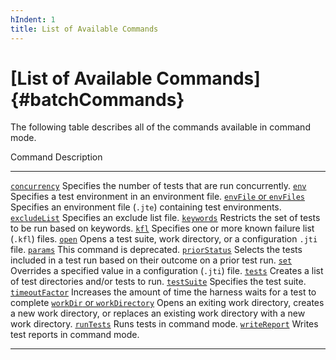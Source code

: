```yaml
---
hIndent: 1
title: List of Available Commands
---
```


# [List of Available Commands]{#batchCommands}

The following table describes all of the commands available in command mode.

  Command                                        Description
  ---------------------------------------------- ----------------------------------------------------------------------------------------------------------------------------------
  [`concurrency`](concurrency.html)              Specifies the number of tests that are run concurrently.
  [`env`](testEnv.html)                          Specifies a test environment in an environment file.
  [`envFile` or `envFiles`](testenvFile.html)    Specifies an environment file (`.jte`) containing test environments.
  [`excludeList`](excludeList.html)              Specifies an exclude list file.
  [`keywords`](keyword.html)                     Restricts the set of tests to be run based on keywords.
  [`kfl`](knownFailureAnalysis.html#kfl)         Specifies one or more known failure list (`.kfl`) files.
  [`open`](open.html)                            Opens a test suite, work directory, or a configuration `.jti` file.
  [`params`](param.html)                         This command is deprecated.
  [`priorStatus`](prior.html)                    Selects the tests included in a test run based on their outcome on a prior test run.
  [`set`](otherConfigValues.html)                Overrides a specified value in a configuration (`.jti`) file.
  [`tests`](testDir.html)                        Creates a list of test directories and/or tests to run.
  [`testSuite`](testsuite.html)                  Specifies the test suite.
  [`timeoutFactor`](timeout.html)                Increases the amount of time the harness waits for a test to complete
  [`workDir` or `workDirectory`](workdir.html)   Opens an exiting work directory, creates a new work directory, or replaces an existing work directory with a new work directory.
  [`runTests`](runTests.html)                    Runs tests in command mode.
  [`writeReport`](writeReports.html)             Writes test reports in command mode.

----------------------------------------------------------------------------------------------------

